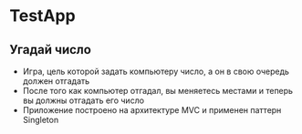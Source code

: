 # TestApp
## Угадай число
- Игра, цель которой задать компьютеру число, а он в свою очередь должен отгадать
- После того как компьютер отгадал, вы меняетесь местами и теперь вы должны отгадать его число
- Приложение построено на архитектуре MVC и применен паттерн Singleton
